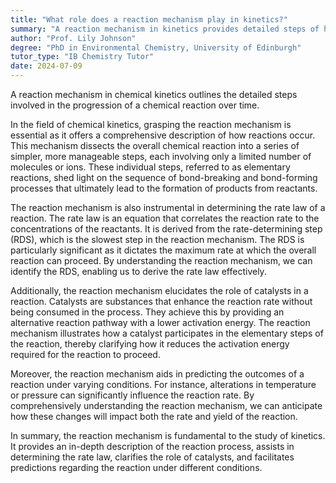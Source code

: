 ```yaml
---
title: "What role does a reaction mechanism play in kinetics?"
summary: "A reaction mechanism in kinetics provides detailed steps of how a chemical reaction proceeds over time."
author: "Prof. Lily Johnson"
degree: "PhD in Environmental Chemistry, University of Edinburgh"
tutor_type: "IB Chemistry Tutor"
date: 2024-07-09
---
```


A reaction mechanism in chemical kinetics outlines the detailed steps involved in the progression of a chemical reaction over time.

In the field of chemical kinetics, grasping the reaction mechanism is essential as it offers a comprehensive description of how reactions occur. This mechanism dissects the overall chemical reaction into a series of simpler, more manageable steps, each involving only a limited number of molecules or ions. These individual steps, referred to as elementary reactions, shed light on the sequence of bond-breaking and bond-forming processes that ultimately lead to the formation of products from reactants.

The reaction mechanism is also instrumental in determining the rate law of a reaction. The rate law is an equation that correlates the reaction rate to the concentrations of the reactants. It is derived from the rate-determining step (RDS), which is the slowest step in the reaction mechanism. The RDS is particularly significant as it dictates the maximum rate at which the overall reaction can proceed. By understanding the reaction mechanism, we can identify the RDS, enabling us to derive the rate law effectively.

Additionally, the reaction mechanism elucidates the role of catalysts in a reaction. Catalysts are substances that enhance the reaction rate without being consumed in the process. They achieve this by providing an alternative reaction pathway with a lower activation energy. The reaction mechanism illustrates how a catalyst participates in the elementary steps of the reaction, thereby clarifying how it reduces the activation energy required for the reaction to proceed.

Moreover, the reaction mechanism aids in predicting the outcomes of a reaction under varying conditions. For instance, alterations in temperature or pressure can significantly influence the reaction rate. By comprehensively understanding the reaction mechanism, we can anticipate how these changes will impact both the rate and yield of the reaction.

In summary, the reaction mechanism is fundamental to the study of kinetics. It provides an in-depth description of the reaction process, assists in determining the rate law, clarifies the role of catalysts, and facilitates predictions regarding the reaction under different conditions.
    